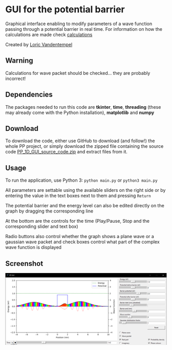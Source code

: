 # GUI for the potential barrier

Graphical interface enabling to modify parameters of a wave function passing through a potential barrier in real time. For information on how the calculations are made check [calculations](calculations.pdf)

Created by [Loric Vandentempel](https://github.com/loricvdt/)

## Warning

Calculations for wave packet should be checked... they are probably incorrect!

## Dependencies

The packages needed to run this code are **tkinter**, **time**, **threading** (these may already come with the Python installation), **matplotlib** and **numpy**

## Download

To download the code, either use GitHub to download (and follow!) the whole PP project, or simply download the zipped file containing the source code [PP_1D_GUI_source_code.zip](PP_1D_GUI_source_code.zip) and extract files from it.

## Usage

To run the application, use Python 3: `python main.py` or `python3 main.py`

All parameters are settable using the available sliders on the right side or by entering the value in the text boxes next to them and pressing `Return`

The potential barrier and the energy level can also be edited directly on the graph by dragging the corresponding line

At the bottom are the controls for the time (Play/Pause, Stop and the corresponding slider and text box)

Radio buttons also control whether the graph shows a plane wave or a gaussian wave packet and check boxes control what part of the complex wave function is displayed

## Screenshot

![screenshot.png](screenshot.png)
